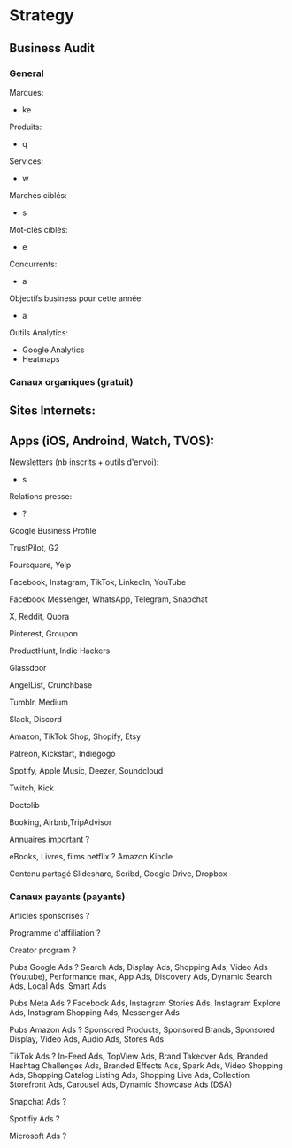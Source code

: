 # Strategy

## Business Audit

### General

Marques:
- ke

Produits:
- q

Services:
- w

Marchés ciblés:
- s

Mot-clés ciblés:
- e

Concurrents:
- a

Objectifs business pour cette année:
- a

Outils Analytics:
- Google Analytics
- Heatmaps


### Canaux organiques (gratuit)

Sites Internets:
-

Apps (iOS, Androind, Watch, TVOS):
-

Newsletters (nb inscrits + outils d'envoi):
- s

Relations presse:
- ?

Google Business Profile

TrustPilot, G2

Foursquare, Yelp

Facebook, Instagram, TikTok, LinkedIn, YouTube

Facebook Messenger, WhatsApp, Telegram, Snapchat

X, Reddit, Quora

Pinterest, Groupon

ProductHunt, Indie Hackers

Glassdoor

AngelList, Crunchbase

Tumblr, Medium

Slack, Discord

Amazon, TikTok Shop, Shopify, Etsy

Patreon, Kickstart, Indiegogo

Spotify, Apple Music, Deezer, Soundcloud

Twitch, Kick

Doctolib

Booking, Airbnb,TripAdvisor

Annuaires important ?

eBooks, Livres, films netflix ?
Amazon Kindle

Contenu partagé Slideshare, Scribd, Google Drive, Dropbox



### Canaux payants (payants)

Articles sponsorisés ?

Programme d'affiliation ?

Creator program ?

Pubs Google Ads ?
Search Ads, Display Ads, Shopping Ads, Video Ads (Youtube), Performance max, App Ads, Discovery Ads, Dynamic Search Ads, Local Ads, Smart Ads

Pubs Meta Ads ?
Facebook Ads, Instagram Stories Ads, Instagram Explore Ads, Instagram Shopping Ads, Messenger Ads

Pubs Amazon Ads ?
Sponsored Products, Sponsored Brands, Sponsored Display, Video Ads, Audio Ads, Stores Ads

TikTok Ads ?
In-Feed Ads, TopView Ads, Brand Takeover Ads, Branded Hashtag Challenges Ads, Branded Effects Ads, Spark Ads, Video Shopping Ads, Shopping Catalog Listing Ads, Shopping Live Ads, Collection Storefront Ads, Carousel Ads, Dynamic Showcase Ads (DSA)

Snapchat Ads ?

Spotifiy Ads ?

Microsoft Ads ?

